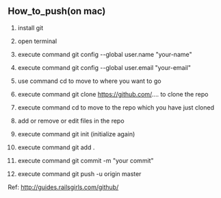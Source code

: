 ## How_to_push(on mac)
1. install git
2. open terminal
3. execute command git config --global user.name "your-name"
4. execute command git config --global user.email "your-email"

5. use command cd to move to where you want to go

7. execute command git clone https://github.com/.... to clone the repo
8. execute command cd to move to the repo which you have just cloned
9. add or remove or edit files in the repo 

10. execute command git init (initialize again)

11. execute command git add .
12. execute command git commit -m "your commit"

14. execute command git push -u origin master

Ref: http://guides.railsgirls.com/github/

